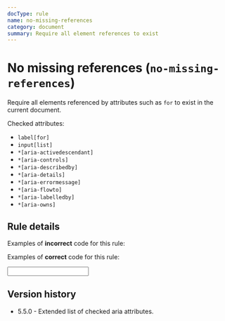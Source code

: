 ```yaml
---
docType: rule
name: no-missing-references
category: document
summary: Require all element references to exist
---
```


# No missing references (`no-missing-references`)

Require all elements referenced by attributes such as `for` to exist in the
current document.

Checked attributes:

- `label[for]`
- `input[list]`
- `*[aria-activedescendant]`
- `*[aria-controls]`
- `*[aria-describedby]`
- `*[aria-details]`
- `*[aria-errormessage]`
- `*[aria-flowto]`
- `*[aria-labelledby]`
- `*[aria-owns]`

## Rule details

Examples of **incorrect** code for this rule:

<validate name="incorrect" rules="no-missing-references">
    <label for="missing-input"></label>
    <div aria-labelledby="missing-text"></div>
    <div aria-describedby="missing-text another-missing"></div>
</validate>

Examples of **correct** code for this rule:

<validate name="correct" rules="no-missing-references">
    <label for="my-input"></label>
    <div id="verbose-text"></div>
    <div id="another-text"></div>
    <div aria-labelledby="verbose-text"></div>
    <div aria-describedby="verbose-text another-text"></div>
    <input id="my-input">
</validate>

## Version history

- 5.5.0 - Extended list of checked aria attributes.
